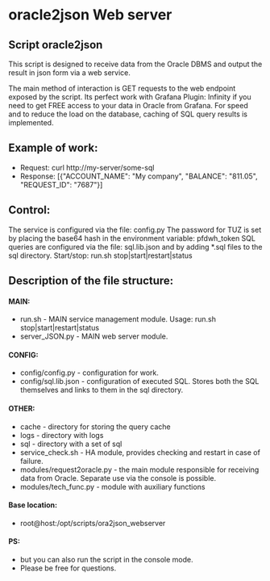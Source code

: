 # oracle2json Web server

## Script oracle2json
 This script is designed to receive data from the Oracle DBMS and output the result in json form via a web service.

The main method of interaction is GET requests to the web endpoint exposed by the script. Its perfect work with Grafana Plugin: Infinity if you need to get FREE access to your data in Oracle from Grafana.
For speed and to reduce the load on the database, caching of SQL query results is implemented.

## Example of work:
  - Request: curl http://my-server/some-sql
  - Response: [{"ACCOUNT_NAME": "My company", "BALANCE": "811.05", "REQUEST_ID": "7687"}]

## Control:
  The service is configured via the file: config.py
  The password for TUZ is set by placing the base64 hash in the environment variable: pfdwh_token
  SQL queries are configured via the file: sql.lib.json and by adding *.sql files to the sql directory.
  Start/stop: run.sh stop|start|restart|status

## Description of the file structure:
 #### MAIN:
  - run.sh - MAIN service management module. Usage: run.sh stop|start|restart|status
  - server_JSON.py - MAIN web server module.

#### CONFIG:
  - config/config.py - configuration for work.
  - config/sql.lib.json - configuration of executed SQL. Stores both the SQL themselves and links to them in the sql directory.
  
#### OTHER:  
  - cache - directory for storing the query cache
  - logs - directory with logs
  - sql - directory with a set of sql
  - service_check.sh - HA module, provides checking and restart in case of failure.
  - modules/request2oracle.py - the main module responsible for receiving data from Oracle. Separate use via the console is possible.
  - modules/tech_func.py - module with auxiliary functions


#### Base location:
  - root@host:/opt/scripts/ora2json_webserver

#### PS:
   - but you can also run the script in the console mode.
   - Please be free for questions.
